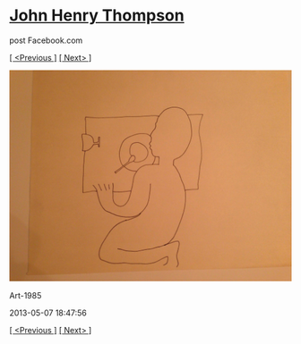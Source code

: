 # [John Henry Thompson](../README.md)
post Facebook.com

[[ <Previous ]](2013-05-07-1.md) [[ Next> ]](2013-05-07-3.md)

[![](../media/2013-05-07/Art-1986.jpg)](../README.md)

Art-1985

2013-05-07 18:47:56

[[ <Previous ]](2013-05-07-1.md) [[ Next> ]](2013-05-07-3.md)